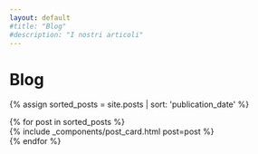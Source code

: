 ```yaml
---
layout: default
#title: "Blog"
#description: "I nostri articoli"
---
```


# Blog

{% assign sorted_posts = site.posts | sort: 'publication_date' %}
<div class="post-list row">
  {% for post in sorted_posts %}
    <div class="col-4">
        {% include _components/post_card.html post=post %}
    </div>
  {% endfor %}
</div>




